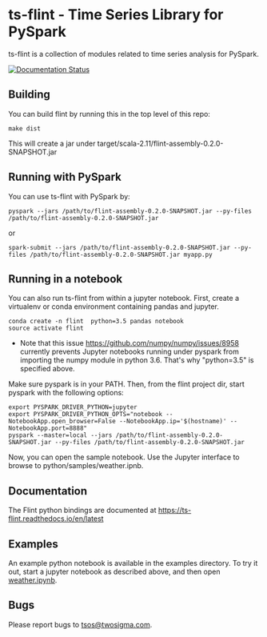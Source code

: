 ts-flint - Time Series Library for PySpark
==========================================

ts-flint is a collection of modules related to time series analysis
for PySpark.

[![Documentation Status](https://readthedocs.org/projects/ts-flint/badge/?version=latest)](http://ts-flint.readthedocs.io/en/latest/?badge=latest)

Building
--------

You can build flint by running this in the top level of this repo:

    make dist

This will create a jar under target/scala-2.11/flint-assembly-0.2.0-SNAPSHOT.jar

Running with PySpark
--------------------

You can use ts-flint with PySpark by:

    pyspark --jars /path/to/flint-assembly-0.2.0-SNAPSHOT.jar --py-files /path/to/flint-assembly-0.2.0-SNAPSHOT.jar

or

    spark-submit --jars /path/to/flint-assembly-0.2.0-SNAPSHOT.jar --py-files /path/to/flint-assembly-0.2.0-SNAPSHOT.jar myapp.py

Running in a notebook
---------------------

You can also run ts-flint from within a jupyter notebook.  First, create a virtualenv or conda environment containing pandas and jupyter.  

    conda create -n flint  python=3.5 pandas notebook
    source activate flint

* Note that this issue https://github.com/numpy/numpy/issues/8958 currently prevents Jupyter notebooks running under pyspark from importing the numpy module in python 3.6.  That's why "python=3.5" is specified above.
    
Make sure pyspark is in your PATH.
Then, from the flint project dir, start pyspark with the following options:

    export PYSPARK_DRIVER_PYTHON=jupyter
    export PYSPARK_DRIVER_PYTHON_OPTS="notebook --NotebookApp.open_browser=False --NotebookApp.ip='$(hostname)' --NotebookApp.port=8888"
    pyspark --master=local --jars /path/to/flint-assembly-0.2.0-SNAPSHOT.jar --py-files /path/to/flint-assembly-0.2.0-SNAPSHOT.jar

Now, you can open the sample notebook.  Use the Jupyter interface to browse to python/samples/weather.ipnb.

Documentation
-------------

The Flint python bindings are documented at https://ts-flint.readthedocs.io/en/latest

Examples
--------

An example python notebook is available in the examples directory.  To try it out, start a jupyter notebook as described above, and then open [weather.ipynb](examples/weather.ipynb).

Bugs
----

Please report bugs to <tsos@twosigma.com>.
